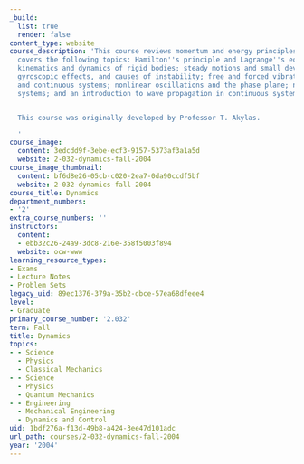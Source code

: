 ```yaml
---
_build:
  list: true
  render: false
content_type: website
course_description: 'This course reviews momentum and energy principles, and then
  covers the following topics: Hamilton''s principle and Lagrange''s equations; three-dimensional
  kinematics and dynamics of rigid bodies; steady motions and small deviations therefrom,
  gyroscopic effects, and causes of instability; free and forced vibrations of lumped-parameter
  and continuous systems; nonlinear oscillations and the phase plane; nonholonomic
  systems; and an introduction to wave propagation in continuous systems.


  This course was originally developed by Professor T. Akylas.

  '
course_image:
  content: 3edcdd9f-3ebe-ecf3-9157-5373af3a1a5d
  website: 2-032-dynamics-fall-2004
course_image_thumbnail:
  content: bf6d8e26-05cb-c020-2ea7-0da90ccdf5bf
  website: 2-032-dynamics-fall-2004
course_title: Dynamics
department_numbers:
- '2'
extra_course_numbers: ''
instructors:
  content:
  - ebb32c26-24a9-3dc8-216e-358f5003f894
  website: ocw-www
learning_resource_types:
- Exams
- Lecture Notes
- Problem Sets
legacy_uid: 89ec1376-379a-35b2-dbce-57ea68dfeee4
level:
- Graduate
primary_course_number: '2.032'
term: Fall
title: Dynamics
topics:
- - Science
  - Physics
  - Classical Mechanics
- - Science
  - Physics
  - Quantum Mechanics
- - Engineering
  - Mechanical Engineering
  - Dynamics and Control
uid: 1bdf276a-f13d-49b8-a424-3ee47d101adc
url_path: courses/2-032-dynamics-fall-2004
year: '2004'
---
```


